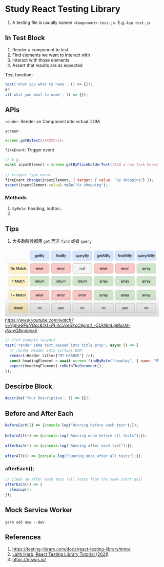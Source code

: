 # Study React Testing Library

1. A testing file is usually named `<Component>.test.js`. E.g. `App.test.js`

## In Test Block

1. Render a component to test
2. Find elements we want to interact with
3. Interact with those elements
4. Assert that results are as expected

Test function:

```javascript
test('what you what to name', () => {});
or
it('what you what to name', () => {});
```

## APIs

`render`: Render an Component into virtual DOM

`screen`: 

```javascript
screen.getByText(/XXXXX/i);
```

`fireEvent`: Trigger event

```javascript
// E.g.
const inputElement = screen.getByPlaceholderText(/Add a new task here/i);

// trigger type event
fireEvent.change(inputElement, { target: { value: "Go shopping"} });
expect(inputElement.value).toBe("Go shopping");
```

### Methods

1. `ByRole`: heading, button..
2.  

## Tips

1. 大多數時候都用 `get` 而非 `find` 或者 `query`

![Get vs. Find vs. Query](./images/GetFindQuery.png)
*https://www.youtube.com/watch?v=Yghw9FkNGsc&list=PL4cUxeGkcC9gm4_-5UsNmLqMosM-dzuvQ&index=5*

```javascript
// find example (async)
test('render same text passed into title prop', async () => {
  // render Header into virtual DOM
  render(<Header title={"MY HEADER"} />);
  const headingElement = await screen.findByRole("heading", { name: "MY HEADER"});
  expect(headingElement).toBeInTheDocument();
});
```

## Descirbe Block

```javascript
describe('Your Description', () => {});
```

## Before and After Each

```javascript
beforeEach(() => {console.log("Running before each test");});

beforeAll(() => {console.log("Running once before all tests");});

afterEach(() => {console.log("Running after each test");});

afterAll(() => {console.log("Running once after all tests");});
```

### afterEach();

```javascript
// clean up after each test (all tests from the same start poi)
afterEach(() => {
  cleanup();
});
```

## Mock Service Worker

`yarn add msw --dev`

## References

1. https://testing-library.com/docs/react-testing-library/intro/
2. [Laith Harb; React Testing Library Tutorial (2021)](https://www.youtube.com/playlist?list=PL4cUxeGkcC9gm4_-5UsNmLqMosM-dzuvQ)
3. https://mswjs.io/

